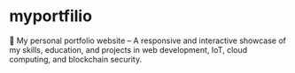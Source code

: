 # myportfilio
🚀 My personal portfolio website – A responsive and interactive showcase of my skills, education, and projects in web development, IoT, cloud computing, and blockchain security.
